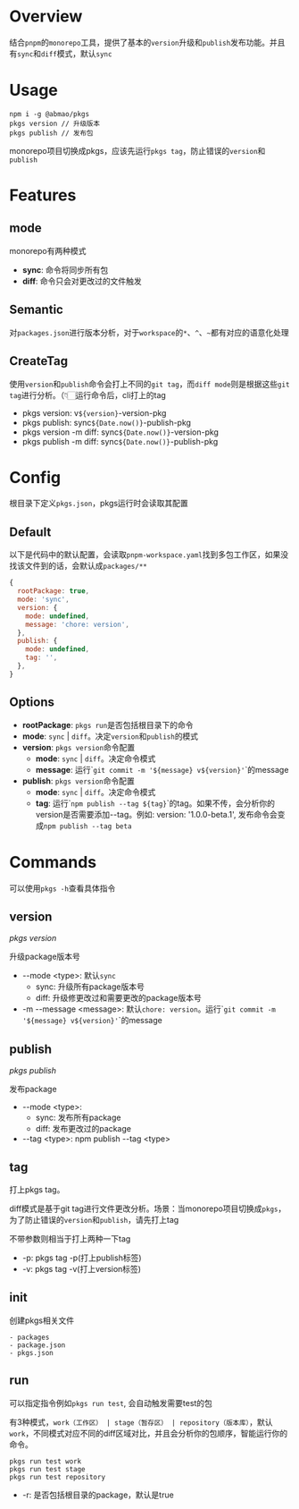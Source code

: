 # Overview
结合`pnpm`的`monorepo`工具，提供了基本的`version`升级和`publish`发布功能。并且有`sync`和`diff`模式，默认`sync`

# Usage
```
npm i -g @abmao/pkgs
pkgs version // 升级版本
pkgs publish // 发布包
```
monorepo项目切换成pkgs，应该先运行`pkgs tag`，防止错误的`version`和`publish`

# Features

## mode
monorepo有两种模式
- **sync**: 命令将同步所有包
- **diff**: 命令只会对更改过的文件触发

## Semantic

对`packages.json`进行版本分析，对于`workspace`的`*`、`^`、`~`都有对应的语意化处理
## CreateTag
使用`version`和`publish`命令会打上不同的`git tag`，而`diff mode`则是根据这些`git tag`进行分析。（👇🏻运行命令后，cli打上的tag
- pkgs version: v`${version}`-version-pkg
- pkgs publish: sync`${Date.now()}`-publish-pkg
- pkgs version -m diff: sync`${Date.now()}`-version-pkg
- pkgs publish -m diff: sync`${Date.now()}`-publish-pkg


# Config
根目录下定义`pkgs.json`，pkgs运行时会读取其配置

## Default
以下是代码中的默认配置，会读取`pnpm-workspace.yaml`找到多包工作区，如果没找该文件到的话，会默认成`packages/**`
```JavaScript
{
  rootPackage: true,
  mode: 'sync',
  version: {
    mode: undefined,
    message: 'chore: version',
  },
  publish: {
    mode: undefined,
    tag: '',
  },
}
```
## Options
- **rootPackage**: `pkgs run`是否包括根目录下的命令
- **mode**: `sync` | `diff`。决定`version`和`publish`的模式
- **version**: `pkgs version`命令配置
  - **mode**: `sync` | `diff`。决定命令模式
  - **message**: 运行\``git commit -m '${message} v${version}'`\`的message
- **publish**: `pkgs version`命令配置
  - **mode**: `sync` | `diff`。决定命令模式
  - **tag**: 运行\``npm publish --tag ${tag}`\`的tag。如果不传，会分析你的version是否需要添加--tag。例如: version: '1.0.0-beta.1', 发布命令会变成`npm publish --tag beta`
# Commands
可以使用`pkgs -h`查看具体指令
## version
*pkgs version*

升级package版本号

- --mode \<type>: 默认`sync`
  - sync: 升级所有package版本号
  - diff: 升级修更改过和需要更改的package版本号
- -m --message \<message>: 默认`chore: version`。运行\``git commit -m '${message} v${version}'`\`的message

## publish
*pkgs publish*

发布package

- --mode \<type>:
  - sync: 发布所有package
  - diff: 发布更改过的package
- --tag \<type>: npm publish --tag \<type>

## tag
打上pkgs tag。

diff模式是基于git tag进行文件更改分析。场景：当monorepo项目切换成`pkgs`，为了防止错误的`version`和`publish`，请先打上tag

不带参数则相当于打上两种一下tag
- -p: pkgs tag -p(打上publish标签)
- -v: pkgs tag -v(打上version标签)

## init
创建pkgs相关文件
```
- packages
- package.json
- pkgs.json
```

## run
可以指定指令例如`pkgs run test`, 会自动触发需要test的包

有3种模式，`work（工作区） | stage（暂存区） | repository（版本库）`，默认`work`，不同模式对应不同的diff区域对比，并且会分析你的包顺序，智能运行你的命令。
```
pkgs run test work
pkgs run test stage
pkgs run test repository
```
- -r: 是否包括根目录的package，默认是true